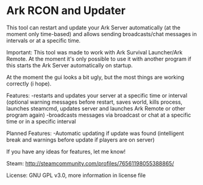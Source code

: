 # Ark RCON and Updater
This tool can restart and update your Ark Server automatically (at the moment only time-based) and allows sending broadcasts/chat messages in intervals or at a specific time.

Important: This tool was made to work with Ark Survival Launcher/Ark Remote. At the moment it's only possible to use it with another program if this starts the Ark Server automatically on startup.

At the moment the gui looks a bit ugly, but the most things are working correctly (i hope).

Features:
  -restarts and updates your server at a specific time or interval (optional warning messages before restart, saves world, kills process, launches steamcmd, updates server and launches Ark Remote or other program again)
  -broadcasts messages via broadcast or chat at a specific time or in a specific interval
  
Planned Features:
  -Automatic updating if update was found (intelligent break and warnings before update if players are on server)
  
If you have any ideas for features, let me know!

Steam: http://steamcommunity.com/profiles/76561198055388865/

License: GNU GPL v3.0, more information in license file